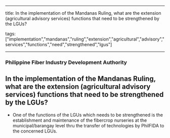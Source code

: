 
---

title: In the implementation of the Mandanas Ruling, what are the extension (agricultural advisory services) functions that need to be strengthened by the LGUs?

tags: ["implementation","mandanas","ruling","extension","agricultural","advisory","services","functions","need","strengthened","lgus"]

---

### Philippine Fiber Industry Development Authority

## In the implementation of the Mandanas Ruling, what are the extension (agricultural advisory services) functions that need to be strengthened by the LGUs?


 - One of the functions of the LGUs which needs to be strengthened is the establishment and maintenance of the fibercrop nurseries at the municipal/barangay level thru the transfer of technologies by PhilFIDA to the concerned LGUs.
